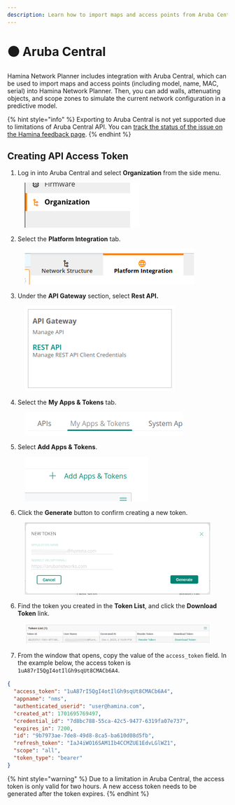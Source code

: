 ```yaml
---
description: Learn how to import maps and access points from Aruba Central.
---
```


# 🟠 Aruba Central

Hamina Network Planner includes integration with Aruba Central, which can be used to import maps and access points (including model, name, MAC, serial) into Hamina Network Planner. Then, you can add walls, attenuating objects, and scope zones to simulate the current network configuration in a predictive model.

{% hint style="info" %}
Exporting to Aruba Central is not yet supported due to limitations of Aruba Central API. You can [track the status of the issue on the Hamina feedback page](https://feedback.hamina.com/suggestions/341313/export-from-hamina-to-aruba-central-capability).
{% endhint %}

## Creating API Access Token

1. Log in into Aruba Central and select **Organization** from the side menu.

<div align="left">

<figure><img src="../.gitbook/assets/image (21).png" alt=""><figcaption></figcaption></figure>

</div>

2. Select the **Platform Integration** tab.

<div align="left">

<figure><img src="../.gitbook/assets/image (22).png" alt=""><figcaption></figcaption></figure>

</div>

3. Under the **API Gateway** section, select **Rest API.**

<div align="left">

<figure><img src="../.gitbook/assets/image (23).png" alt=""><figcaption></figcaption></figure>

</div>

4. Select the **My Apps & Tokens** tab.

<div align="left">

<figure><img src="../.gitbook/assets/image (24).png" alt=""><figcaption></figcaption></figure>

</div>

5. Select **Add Apps & Tokens**.

<div align="left">

<figure><img src="../.gitbook/assets/image (25).png" alt=""><figcaption></figcaption></figure>

</div>

6. Click the **Generate** button to confirm creating a new token.

<div align="left">

<figure><img src="../.gitbook/assets/image (26).png" alt="" width="511"><figcaption></figcaption></figure>

</div>

6. Find the token you created in the **Token List**, and click the **Download Token** link.

<div align="left">

<figure><img src="../.gitbook/assets/image (27).png" alt=""><figcaption></figcaption></figure>

</div>

7. From the window that opens, copy the value of the `access_token` field. In the example below, the access token is `1uA87rI5QgI4otIlGh9sqUt8CMACb6A4`.

```json
{
  "access_token": "1uA87rI5QgI4otIlGh9sqUt8CMACb6A4",
  "appname": "nms",
  "authenticated_userid": "user@hamina.com",
  "created_at": 1701695769497,
  "credential_id": "7d8bc788-55ca-42c5-9477-6319fa07e737",
  "expires_in": 7200,
  "id": "9b7973ae-7de8-49d8-8ca5-ba610d08d5fb",
  "refresh_token": "IaJ4iWO16SAM1Ib4CCMZUE1EdvLGlWZ1",
  "scope": "all",
  "token_type": "bearer"
}
```

{% hint style="warning" %}
Due to a limitation in Aruba Central, the access token is only valid for two hours. A new access token needs to be generated after the token expires.
{% endhint %}

